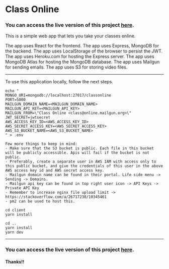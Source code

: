 # Class Online

### You can access the live version of this project [here](https://class-online.herokuapp.com/).

This is a simple web app that lets you take your classes online.

The app uses React for the frontend.
The app uses Express, MongoDB for the backend.
The app uses LocalStorage of the browser to persist the JWT.
The app uses Heroku.com for hosting the Express server.
The app uses MongoDB Atlas for hosting the MongoDB database.
The app uses Mailgun for sending emails.
The app uses S3 for storing video files.

---
To use this application locally, follow the next steps.

```
echo "
MONGO_URI=mongodb://localhost:27017/classonline
PORT=5000
MAILGUN_DOMAIN_NAME=<MAILGUN_DOMAIN_NAME>
MAILGUN_API_KEY=<MAILGUN_API_KEY>
MAILGUN_FROM=\"Class Online <class@online.mailgun.org>\"
JWT_SECRET=jwtsecret
AWS_ACCESS_KEY_ID=<AWS_ACCESS_KEY_ID>
AWS_SECRET_ACCESS_KEY=<AWS_SECRET_ACCESS_KEY>
AWS_S3_BUCKET_NAME=<AWS_S3_BUCKET_NAME>
" > .env

Few more things to keep in mind:
- Make sure that the S3 bucket is public. Each file in this bucket will be publicly accessible. Apis will fail if the bucket is not public.
- Preferably, create a separate user in AWS IAM with access only to this public bucket, and give the credentials of this user in the above AWS access key id and AWS secret access key.
- Mailgun domain name can be found in their portal. Life side menu -> Sending -> Domains.
- Mailgun api key can be found in top right user icon -> API Keys -> Private API Key
- Remember to increase nginx file upload limit -> https://stackoverflow.com/a/26717238/10345461
- pm2 can be used to host this.

cd client
yarn install

cd ..
yarn install
yarn dev
```
---
### You can access the live version of this project [here](https://class-online.herokuapp.com/).

#### Thanks!!
